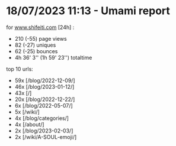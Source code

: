 # 18/07/2023 11:13 - Umami report
for www.shifeiti.com [24h] :

 - 210 (-55) page views
 - 82 (-27) uniques
 - 62 (-25) bounces
 - 4h 36' 3'' (1h 59' 23'') totaltime


top 10 urls:
 - 59x [/blog/2022-12-09/]
 - 46x [/blog/2023-01-12/]
 - 43x [/]
 - 20x [/blog/2022-12-22/]
 - 6x [/blog/2022-05-07/]
 - 5x [/wiki/]
 - 4x [/blog/categories/]
 - 4x [/about/]
 - 2x [/blog/2023-02-03/]
 - 2x [/wiki/A-SOUL-emoji/]


